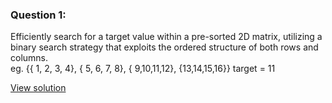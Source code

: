 
### Question 1:
Efficiently search for a target value within a pre-sorted 2D matrix, utilizing a binary search strategy that exploits the ordered structure of both rows and columns.<br>
eg.
{{ 1, 2, 3, 4},
 { 5, 6, 7, 8},
 { 9,10,11,12},
 {13,14,15,16}}
 target = 11

[View solution](Solution1.md)
